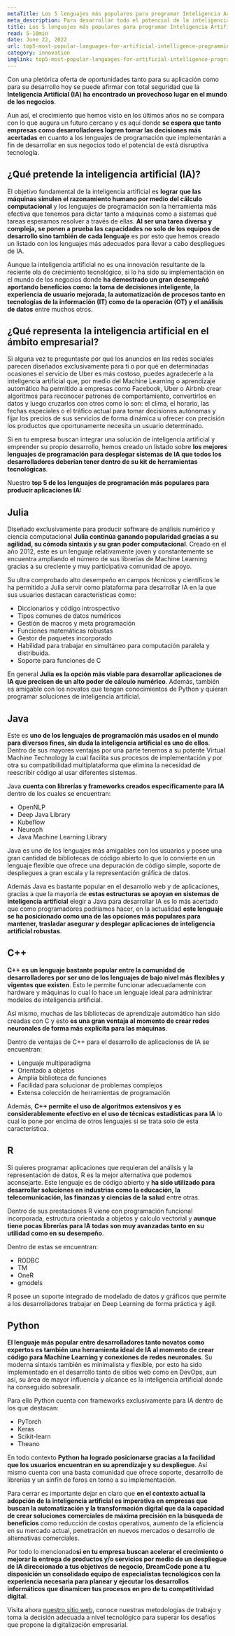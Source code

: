 ```yaml
---
metaTitle: Los 5 lenguajes más populares para programar Inteligencia Artificial (IA)
meta_description: Para desarrollar todo el potencial de la inteligencia artificial tanto empresas como desarrolladores precisan tomar las decisiones más acertadas en cuanto a los lenguajes de programación que implementarán en sus próximas soluciones tecnológicas.
title: Los 5 lenguajes más populares para programar Inteligencia Artificial (IA)
read: 5-10min
date: June 22, 2022
url: top5-most-popular-languages-for-artificial-intelligence-programming
category: innovation
imglink: top5-most-popular-languages-for-artificial-intelligence-programming.jpg
---
```


Con una pletórica oferta de oportunidades tanto para su aplicación como para su desarrollo hoy se puede afirmar con total seguridad que la **Inteligencia Artificial (IA) ha encontrado un provechoso lugar en el mundo de los negocios**.

Aun así, el crecimiento que hemos visto en los últimos años no se compara con lo que augura un futuro cercano y es aquí donde **se espera que tanto empresas como desarrolladores logren tomar las decisiones más acertadas** en cuanto a los lenguajes de programación que implementarán a fin de desarrollar en sus negocios todo el potencial de está disruptiva tecnología.

## ¿Qué pretende la inteligencia artificial (IA)?

El objetivo fundamental de la inteligencia artificial es **lograr que las máquinas simulen el razonamiento humano por medio del cálculo computacional** y los lenguajes de programación son la herramienta más efectiva que tenemos para dictar tanto a máquinas como a sistemas qué tareas esperamos resolver a través de ellas. **Al ser una tarea diversa y compleja, se ponen a prueba las capacidades no solo de los equipos de desarrollo sino también de cada lenguaje** es por esto que hemos creado un listado con los lenguajes más adecuados para llevar a cabo despliegues de IA.

Aunque la inteligencia artificial no es una innovación resultante de la reciente ola de crecimiento tecnológico, si lo ha sido su implementación en el mundo de los negocios donde **ha demostrado un gran desempeñó aportando beneficios como: la toma de decisiones inteligente, la experiencia de usuario mejorada, la automatización de procesos tanto en tecnologías de la información (IT) como de la operación (OT) y el análisis de datos** entre muchos otros.

## ¿Qué representa la inteligencia artificial en el ámbito empresarial?

Si alguna vez te preguntaste por qué los anuncios en las redes sociales parecen diseñados exclusivamente para ti o por qué en determinadas ocasiones el servicio de Uber es más costoso, puedes agradecerle a la inteligencia artificial que, por medio del Machine Learning o aprendizaje automático ha permitido a empresas como Facebook, Uber o Airbnb crear algoritmos para reconocer patrones de comportamiento, convertirlos en datos y luego cruzarlos con otros como lo son: el clima, el horario, las fechas especiales o el tráfico actual para tomar decisiones autónomas y fijar los precios de sus servicios de forma dinámica u ofrecer con precisión los productos que oportunamente necesita un usuario determinado.

Si en tu empresa buscan integrar una solución de inteligencia artificial y emprender su propio desarrollo, hemos creado un listado sobre **los mejores lenguajes de programación para desplegar sistemas de IA que todos los desarrolladores deberían tener dentro de su kit de herramientas tecnológicas**.

Nuestro **top 5 de los lenguajes de programación más populares para producir aplicaciones IA:**

## Julia

Diseñado exclusivamente para producir software de análisis numérico y ciencia computacional **Julia continúa ganando popularidad gracias a su agilidad, su cómoda sintaxis y su gran poder computacional**. Creado en el año 2012, este es un lenguaje relativamente joven y constantemente se encuentra ampliando el número de sus librerías de Machine Learning gracias a su creciente y muy participativa comunidad de apoyo.

Su ultra comprobado alto desempeño en campos técnicos y científicos le ha permitido a Julia servir como plataforma para desarrollar IA en la que sus usuarios destacan características como:

- Diccionarios y código introspectivo
- Tipos comunes de datos numéricos
- Gestión de macros y meta programación
- Funciones matemáticas robustas
- Gestor de paquetes incorporado
- Habilidad para trabajar en simultáneo para computación paralela y distribuida.
- Soporte para funciones de C

En general **Julia es la opción más viable para desarrollar aplicaciones de IA que precisen de un alto poder de cálculo numérico**. Además, también es amigable con los novatos que tengan conocimientos de Python y quieran programar soluciones de inteligencia artificial.

## Java

Este es **uno de los lenguajes de programación más usados en el mundo para diversos fines, sin duda la inteligencia artificial es uno de ellos**. Dentro de sus mayores ventajas por una parte tenemos a su potente Virtual Machine Technology la cual facilita sus procesos de implementación y por otra su compatibilidad multiplataforma que elimina la necesidad de reescribir código al usar diferentes sistemas.

Java **cuenta con librerías y frameworks creados específicamente para IA** dentro de los cuales se encuentran:

- OpenNLP
- Deep Java Library
- Kubeflow
- Neuroph
- Java Machine Learning Library

Java es uno de los lenguajes más amigables con los usuarios y posee una gran cantidad de bibliotecas de código abierto lo que lo convierte en un lenguaje flexible que ofrece una depuración de código simple, soporte de despliegues a gran escala y la representación gráfica de datos.

Además Java es bastante popular en el desarrollo web y de aplicaciones, gracias a que la mayoría de **estas estructuras se apoyan en sistemas de inteligencia artificial** elegir a Java para desarrollar IA es lo más acertado que como programadores podríamos hacer, en la actualidad **este lenguaje se ha posicionado como una de las opciones más populares para mantener, trasladar asegurar y desplegar aplicaciones de inteligencia artificial robustas**.

## C++

**C++ es un lenguaje bastante popular entre la comunidad de desarrolladores por ser uno de los lenguajes de bajo nivel más flexibles y vigentes que existen**. Esto le permite funcionar adecuadamente con hardware y máquinas lo cual lo hace un lenguaje ideal para administrar modelos de inteligencia artificial.

Así mismo, muchas de las bibliotecas de aprendizaje automático han sido creadas con C y esto **es una gran ventaja al momento de crear redes neuronales de forma más explícita para las máquinas**.

Dentro de ventajas de C++ para el desarrollo de aplicaciones de IA se encuentran:

- Lenguaje multiparadigma
- Orientado a objetos
- Amplia biblioteca de funciones
- Facilidad para solucionar de problemas complejos
- Extensa colección de herramientas de programación

Además, **C++ permite el uso de algoritmos extensivos y es considerablemente efectivo en el uso de técnicas estadísticas para IA** lo cual lo pone por encima de otros lenguajes si se trata solo de esta característica.

## R

Si quieres programar aplicaciones que requieran del análisis y la representación de datos, R es la mejor alternativa que podemos aconsejarte. Este lenguaje es de código abierto y **ha sido utilizado para desarrollar soluciones en industrias como la educación, la telecomunicación, las finanzas y ciencias de la salud** entre otras.

Dentro de sus prestaciones R viene con programación funcional incorporada, estructura orientada a objetos y calculo vectorial y **aunque tiene pocas librerías para IA todas son muy avanzadas tanto en su utilidad como en su desempeño**.

Dentro de estas se encuentran:

- RODBC
- TM
- OneR
- gmodels

R posee un soporte integrado de modelado de datos y gráficos que permite a los desarrolladores trabajar en Deep Learning de forma práctica y ágil.

## Python

**El lenguaje más popular entre desarrolladores tanto novatos como expertos es también una herramienta ideal de IA al momento de crear código para Machine Learning y conexiones de redes neuronales**. Su moderna sintaxis también es minimalista y flexible, por esto ha sido implementado en el desarrollo tanto de sitios web como en DevOps, aun así, su área de mayor influencia y alcance es la inteligencia artificial donde ha conseguido sobresalir.

Para ello Python cuenta con frameworks exclusivamente para IA dentro de los que destacan:

- PyTorch
- Keras
- Scikit-learn
- Theano

En todo contexto **Python ha logrado posicionarse gracias a la facilidad que los usuarios encuentran en su aprendizaje y su despliegue**. Así mismo cuenta con una basta comunidad que ofrece soporte, desarrollo de librerías y un sinfín de foros en torno a su implementación.

Para cerrar es importante dejar en claro que **en el contexto actual la adopción de la inteligencia artificial es imperativa en empresas que buscan la automatización y la transformación digital que da la capacidad de crear soluciones comerciales de máxima precisión en la búsqueda de beneficios** como reducción de costos operativos, aumento de la eficiencia en su mercado actual, penetración en nuevos mercados o desarrollo de alternativas comerciales.

Por todo lo mencionado**si en tu empresa buscan acelerar el crecimiento o mejorar la entrega de productos y/o servicios por medio de un despliegue de IA direccionado a tus objetivos de negocio, DreamCode pone a tu disposición un consolidado equipo de especialistas tecnológicos con la experiencia necesaria para planear y ejecutar los desarrollos informáticos que dinamicen tus procesos en pro de tu competitividad digital**.

Visita ahora [nuestro sitio web](https://www.dreamcodesoft.com/es/about), conoce nuestras metodologías de trabajo y toma la decisión adecuada a nivel tecnológico para superar los desafíos que propone la digitalización empresarial.
